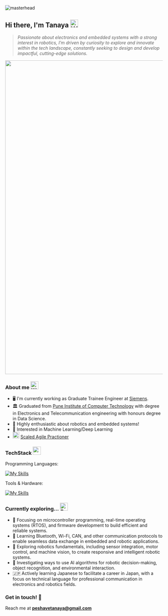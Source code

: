 <img src="https://user-images.githubusercontent.com/10498744/210012254-234538ff-d198-48aa-8964-37e6fd45d227.gif" alt="masterhead" style="max-width: 100%; display: inline-block;" data-target="animated-image.originalImage">

## Hi there, I'm Tanaya <img src="https://raw.githubusercontent.com/Tarikul-Islam-Anik/Animated-Fluent-Emojis/master/Emojis/Hand%20gestures/Waving%20Hand.png" alt="Waving Hand" width="25" height="25" />

>_Passionate about electronics and embedded systems with a strong interest in robotics, I’m driven by curiosity to explore and innovate within the tech landscape, constantly seeking to design and develop impactful, cutting-edge solutions._

<img src="https://user-images.githubusercontent.com/74038190/212284115-f47cd8ff-2ffb-4b04-b5bf-4d1c14c0247f.gif" width="1000">

### About me <img src="https://raw.githubusercontent.com/Tarikul-Islam-Anik/Animated-Fluent-Emojis/master/Emojis/People/Woman%20Raising%20Hand.png" alt="Woman Raising Hand" width="25" height="25" />
- :desktop_computer: I'm currently working as Graduate Trainee Engineer at [Siemens](https://www.siemens.com/global/en.html).
- :classical_building: Graduated from [Pune Institute of Computer Technology](https://pict.edu/) with degree in Electronics and Telecommunication engineering with honours degree in Data Science.
- :robot: Highly enthusiastic about robotics and embedded systems!
- :brain: Interested in Machine Learning/Deep Learning
- <img src="https://github.com/user-attachments/assets/d209ba09-b7b6-4925-8fbe-7d01ab7fb625" width="21" height="21" /> [Scaled Agile Practioner](https://www.credly.com/badges/de5055e6-87ca-4eda-af4b-4c709f3398e6/public_url)

### TechStack <img src="https://user-images.githubusercontent.com/74038190/212284087-bbe7e430-757e-4901-90bf-4cd2ce3e1852.gif" width="26" height="26">
Programming Languages:

[![My Skills](https://skillicons.dev/icons?i=c,cpp,py,java,js)](https://skillicons.dev)

Tools & Hardware:

[![My Skills](https://skillicons.dev/icons?i=linux,powershell,gitlab,arduino,pytorch,tensorflow,mysql,mongodb,eclipse,visualstudio)](https://skillicons.dev)

### Currently exploring... <img src="https://raw.githubusercontent.com/Tarikul-Islam-Anik/Animated-Fluent-Emojis/master/Emojis/Travel%20and%20places/Rocket.png" alt="Rocket" width="25" height="25" />
- :electric_plug:	Focusing on microcontroller programming, real-time operating systems (RTOS), and firmware development to build efficient and reliable systems.
- :vibration_mode: Learning Bluetooth, Wi-Fi, CAN, and other communication protocols to enable seamless data exchange in embedded and robotic applications.
- :robot: Exploring robotics fundamentals, including sensor integration, motor control, and machine vision, to create responsive and intelligent robotic systems.
- :brain: Investigating ways to use AI algorithms for robotic decision-making, object recognition, and environmental interaction.
- :jp: Actively learning Japanese to facilitate a career in Japan, with a focus on technical language for professional communication in electronics and robotics fields.

### Get in touch! :email:
Reach me at **peshavetanaya@gmail.com**


<!--
**Tanaya06/Tanaya06** is a ✨ _special_ ✨ repository because its `README.md` (this file) appears on your GitHub profile.

Here are some ideas to get you started:

- 🔭 I’m currently working on ...
- 🌱 I’m currently learning ...
- 👯 I’m looking to collaborate on ...
- 🤔 I’m looking for help with ...
- 💬 Ask me about ...
- 📫 How to reach me: ...
- 😄 Pronouns: ...
- ⚡ Fun fact: ...
-->
